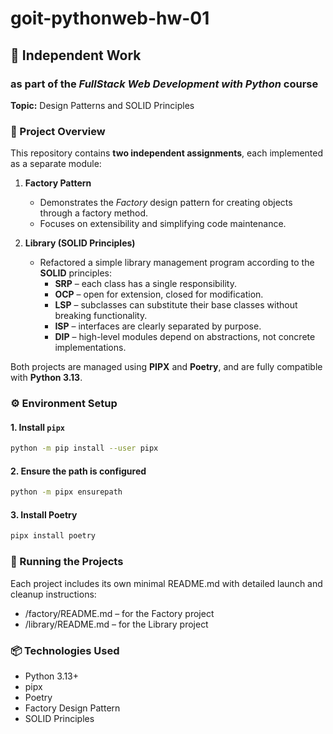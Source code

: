 # goit-pythonweb-hw-01

## 🧩 Independent Work

### as part of the _FullStack Web Development with Python_ course

**Topic:** Design Patterns and SOLID Principles

### 📘 Project Overview

This repository contains **two independent assignments**, each implemented as a separate module:

1. **Factory Pattern**

   - Demonstrates the _Factory_ design pattern for creating objects through a factory method.
   - Focuses on extensibility and simplifying code maintenance.

2. **Library (SOLID Principles)**
   - Refactored a simple library management program according to the **SOLID** principles:
     - **SRP** – each class has a single responsibility.
     - **OCP** – open for extension, closed for modification.
     - **LSP** – subclasses can substitute their base classes without breaking functionality.
     - **ISP** – interfaces are clearly separated by purpose.
     - **DIP** – high-level modules depend on abstractions, not concrete implementations.

Both projects are managed using **PIPX** and **Poetry**, and are fully compatible with **Python 3.13**.

### ⚙️ Environment Setup

#### 1. Install `pipx`

```bash
python -m pip install --user pipx
```

#### 2. Ensure the path is configured

```bash
python -m pipx ensurepath
```

#### 3. Install Poetry

```bash
pipx install poetry
```

### 🚀 Running the Projects

Each project includes its own minimal README.md
with detailed launch and cleanup instructions:

- /factory/README.md – for the Factory project
- /library/README.md – for the Library project

### 📦 Technologies Used

- Python 3.13+
- pipx
- Poetry
- Factory Design Pattern
- SOLID Principles
